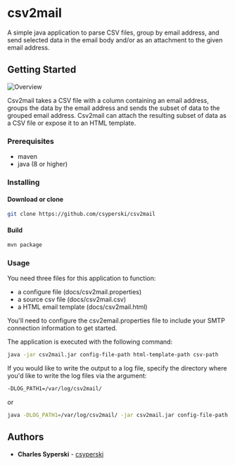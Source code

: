 # csv2mail
A simple java application to parse CSV files, group by email address, and send selected data in the email body and/or as an attachment to the given email address.

## Getting Started

![Overview](https://www.cwssoft.com/wp-content/uploads/2018/10/csv2mail.png)

Csv2mail takes a CSV file with a column containing an email address, groups the data by the email address and sends the subset of data to the grouped email address.  Csv2mail can attach the resulting subset of data as a CSV file or expose it to an HTML template.
  

### Prerequisites
* maven
* java (8 or higher)

### Installing

#### Download or clone

```bash
git clone https://github.com/csyperski/csv2mail 
```

#### Build
```bash
mvn package
``` 

### Usage

You need three files for this application to function:

* a configure file (docs/csv2mail.properties)
* a source csv file (docs/csv2mail.csv)
* a HTML email template (docs/csv2mail.html)

You'll need to configure the csv2email.properties file to include your SMTP connection information to get started.

The application is executed with the following command:

```bash
java -jar csv2mail.jar config-file-path html-template-path csv-path
```
If you would like to write the output to a log file, specify the directory where you'd like to write the log files via the argument:

```bash
-DLOG_PATH1=/var/log/csv2mail/
``` 
or 
```bash
java -DLOG_PATH1=/var/log/csv2mail/ -jar csv2mail.jar config-file-path html-template-path csv-path
```


## Authors

* **Charles Syperski** - [csyperski](https://github.com/csyperski)

